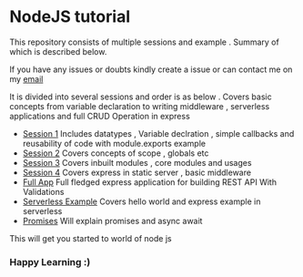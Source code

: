 # NodeJS tutorial 
This repository consists of multiple sessions and example . Summary of which is described below. 

If you have any issues or doubts kindly create a issue or can contact me on my [email]

It is divided into several sessions and order is as below . Covers basic concepts from variable declaration to writing middleware , serverless applications and full CRUD Operation in express 

* [Session 1] Includes datatypes , Variable declration , simple callbacks and reusability of code with module.exports example 
* [Session 2] Covers concepts of scope , globals etc 
* [Session 3] Covers inbuilt modules , core modules and usages
* [Session 4] Covers express in static server , basic middleware 
* [Full App] Full fledged express application for building REST API With Validations
* [Serverless Example] Covers hello world and express example in serverless 
* [Promises] Will explain promises and async await 

This will get you started to world of node js 

### Happy Learning :) 

[email]:<mailto:siddhirajpantoji@gmail.com>
[Session 1]:<https://github.com/siddhirajpantoji/nodejs-training-travelex/tree/master/session_1>
[session 2]:<https://github.com/siddhirajpantoji/nodejs-training-travelex/tree/master/session_2>
[session 3]:<https://github.com/siddhirajpantoji/nodejs-training-travelex/tree/master/session_3>
[session 4]:<https://github.com/siddhirajpantoji/nodejs-training-travelex/tree/master/session_4>
[Full App]:<https://github.com/siddhirajpantoji/nodejs-training-travelex/tree/master/full_app>
[Serverless Example]:<https://github.com/siddhirajpantoji/nodejs-training-travelex/tree/master/serverless-example>
[Promises]:<https://github.com/siddhirajpantoji/nodejs-training-travelex/tree/master/promises>